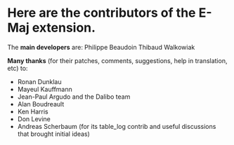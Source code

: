 Here are the contributors of the E-Maj extension.
================================================

The **main developers** are:
Philippe Beaudoin
Thibaud Walkowiak

**Many thanks** (for their patches, comments, suggestions, help in translation, etc) to:
* Ronan Dunklau
* Mayeul Kauffmann
* Jean-Paul Argudo and the Dalibo team
* Alan Boudreault
* Ken Harris
* Don Levine
* Andreas Scherbaum (for its table_log contrib and useful discussions that brought initial ideas)
